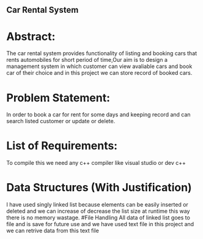 ## Car Rental System 
# Abstract:
The car rental system provides functionality of listing and booking cars  that rents automobiles for short period of time,Our aim is to design a management system in which customer can view avaliable cars and book car of their choice and in this project we can store record of booked cars.
# Problem Statement:
In order to book a car for rent for some days and keeping record and can search listed customer or update or delete.
# List of Requirements:
To compile this we need any c++ compiler like visual studio or dev c++
# Data Structures (With Justification) 
I have used singly linked list because elements can be easily inserted or deleted and we can increase of decrease the list size at runtime this way there is no memory wastage.
 #File Handling
All data of linked list goes to file and is save for future use and we have used text file in this project and we can retrive data from this text file
